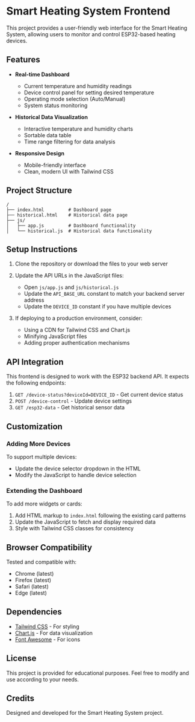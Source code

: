 # Smart Heating System Frontend

This project provides a user-friendly web interface for the Smart Heating System, allowing users to monitor and control ESP32-based heating devices.

## Features

- **Real-time Dashboard**
  - Current temperature and humidity readings
  - Device control panel for setting desired temperature
  - Operating mode selection (Auto/Manual)
  - System status monitoring

- **Historical Data Visualization**
  - Interactive temperature and humidity charts
  - Sortable data table
  - Time range filtering for data analysis

- **Responsive Design**
  - Mobile-friendly interface
  - Clean, modern UI with Tailwind CSS

## Project Structure

```
/
├── index.html         # Dashboard page
├── historical.html    # Historical data page
├── js/
│   ├── app.js         # Dashboard functionality
│   └── historical.js  # Historical data functionality
```

## Setup Instructions

1. Clone the repository or download the files to your web server

2. Update the API URLs in the JavaScript files:
   - Open `js/app.js` and `js/historical.js`
   - Update the `API_BASE_URL` constant to match your backend server address
   - Update the `DEVICE_ID` constant if you have multiple devices

3. If deploying to a production environment, consider:
   - Using a CDN for Tailwind CSS and Chart.js
   - Minifying JavaScript files
   - Adding proper authentication mechanisms

## API Integration

This frontend is designed to work with the ESP32 backend API. It expects the following endpoints:

1. `GET /device-status?deviceId=DEVICE_ID` - Get current device status
2. `POST /device-control` - Update device settings
3. `GET /esp32-data` - Get historical sensor data

## Customization

### Adding More Devices

To support multiple devices:
- Update the device selector dropdown in the HTML
- Modify the JavaScript to handle device selection

### Extending the Dashboard

To add more widgets or cards:
1. Add HTML markup to `index.html` following the existing card patterns
2. Update the JavaScript to fetch and display required data
3. Style with Tailwind CSS classes for consistency

## Browser Compatibility

Tested and compatible with:
- Chrome (latest)
- Firefox (latest)
- Safari (latest)
- Edge (latest)

## Dependencies

- [Tailwind CSS](https://tailwindcss.com/) - For styling
- [Chart.js](https://www.chartjs.org/) - For data visualization
- [Font Awesome](https://fontawesome.com/) - For icons

## License

This project is provided for educational purposes. Feel free to modify and use according to your needs.

## Credits

Designed and developed for the Smart Heating System project.